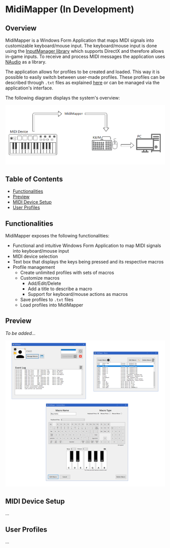 # MidiMapper (In Development)

## Overview
MidiMapper is a Windows Form Application that maps MIDI signals into customizable keyboard/mouse input. The keyboard/mouse input is done using the [InputManager library](https://www.codeproject.com/Articles/117657/InputManager-library-Track-user-input-and-simulate) which supports DirectX and therefore allows in-game inputs. To receive and process MIDI messages the application uses [NAudio](https://github.com/naudio/NAudio) as a library.

The application allows for profiles to be created and loaded. This way it is possible to easily switch between user-made profiles. These profiles can be described through `.txt` files as explained [here](user-profiles) or can be managed via the application's interface.

The following diagram displays the system's overview:

<img src="resources/app-overview.png" width="850">

## Table of Contents
- [Functionalities](#functionalities)
- [Preview](#preview)
- [MIDI Device Setup](#midi-device-setup)
- [User Profiles](#user-profiles)

## Functionalities
MidiMapper exposes the following functionalities:
- Functional and intuitive Windows Form Application to map MIDI signals into keyboard/mouse input
- MIDI device selection
- Text box that displays the keys being pressed and its respective macros
- Profile management
    - Create unlimited profiles with sets of macros
    - Customize macros
        - Add/Edit/Delete
        - Add a title to describe a macro
        - Support for keyboard/mouse actions as macros 
    - Save profiles to `.txt` files
    - Load profiles into MidiMapper

## Preview
*To be added...*

<img src="resources/app-preview.png" width="850">

## MIDI Device Setup
...

## User Profiles
...